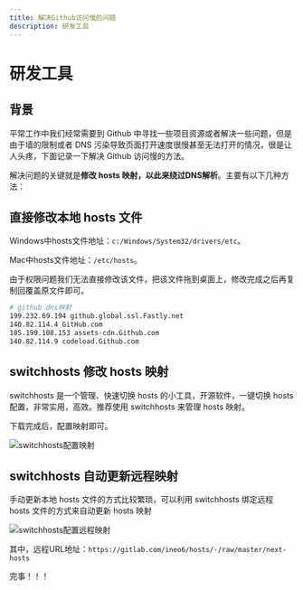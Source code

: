 ```yaml
---
title: 解决Github访问慢的问题
description: 研发工具
---
```


# 研发工具

## 背景

平常工作中我们经常需要到 Github 中寻找一些项目资源或者解决一些问题，但是由于墙的限制或者 DNS 污染导致页面打开速度很慢甚至无法打开的情况，很是让人头疼，下面记录一下解决 Github 访问慢的方法。

解决问题的关键就是**修改 hosts 映射，以此来绕过DNS解析**。主要有以下几种方法：

## 直接修改本地 hosts 文件

Windows中hosts文件地址：`c:/Windows/System32/drivers/etc`。

Mac中hosts文件地址：`/etc/hosts`。

由于权限问题我们无法直接修改该文件，把该文件拖到桌面上，修改完成之后再复制回覆盖原文件即可。

```sh
# github dns映射
199.232.69.194 github.global.ssl.Fastly.net
140.82.114.4 GitHub.com
185.199.108.153 assets-cdn.Github.com
140.82.114.9 codeload.Github.com
```

## switchhosts 修改 hosts 映射

switchhosts 是一个管理、快速切换 hosts 的小工具，开源软件，一键切换 hosts 配置，非常实用，高效。推荐使用 switchhosts 来管理 hosts 映射。

下载完成后，配置映射即可。

![switchhosts配置映射](/imgs/summary-primary/tools/github_speed_up_1.png)

## switchhosts 自动更新远程映射

手动更新本地 hosts 文件的方式比较繁琐，可以利用 switchhosts 绑定远程 hosts 文件的方式来自动更新 hosts 映射

![switchhosts配置远程映射](/imgs/summary-primary/tools/github_speed_up_2.png)

其中，远程URL地址：`https://gitlab.com/ineo6/hosts/-/raw/master/next-hosts`

完事！！！
